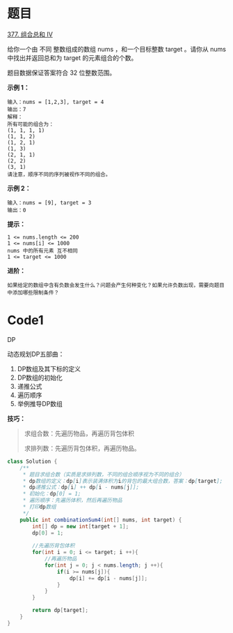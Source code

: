 # 题目
[377. 组合总和 Ⅳ](https://leetcode.cn/problems/combination-sum-iv/)

给你一个由 不同 整数组成的数组 nums ，和一个目标整数 target 。请你从 nums 中找出并返回总和为 target 的元素组合的个数。

题目数据保证答案符合 32 位整数范围。



**示例 1：**

``` 
输入：nums = [1,2,3], target = 4
输出：7
解释：
所有可能的组合为：
(1, 1, 1, 1)
(1, 1, 2)
(1, 2, 1)
(1, 3)
(2, 1, 1)
(2, 2)
(3, 1)
请注意，顺序不同的序列被视作不同的组合。
```
**示例 2：**

``` 
输入：nums = [9], target = 3
输出：0
```


**提示：**

``` 
1 <= nums.length <= 200
1 <= nums[i] <= 1000
nums 中的所有元素 互不相同
1 <= target <= 1000
```

**进阶：**
``` 
如果给定的数组中含有负数会发生什么？问题会产生何种变化？如果允许负数出现，需要向题目中添加哪些限制条件？
```

# Code1
DP 

动态规划DP五部曲：
1. DP数组及其下标的定义
2. DP数组的初始化
3. 递推公式
4. 遍历顺序
5. 举例推导DP数组


**技巧：**
> 求组合数：先遍历物品，再遍历背包体积
> 
> 求排列数：先遍历背包体积，再遍历物品。

```java
class Solution {
    /**
     * 题目求组合数（实质是求排列数，不同的组合顺序视为不同的组合）
     * dp数组的定义：dp[i]表示装满体积为i的背包的最大组合数，答案：dp[target];
     * dp递推公式：dp[i] ++ dp[i - nums[j]];
     * 初始化：dp[0] = 1;
     * 遍历顺序：先遍历体积，然后再遍历物品
     * 打印dp数组
     */
    public int combinationSum4(int[] nums, int target) {
        int[] dp = new int[target + 1];
        dp[0] = 1;
        
        //先遍历背包体积
        for(int i = 0; i <= target; i ++){
            //再遍历物品
            for(int j = 0; j < nums.length; j ++){
                if(i >= nums[j]){
                    dp[i] += dp[i - nums[j]];
                }
            }
        }

        return dp[target];
    }
}
```